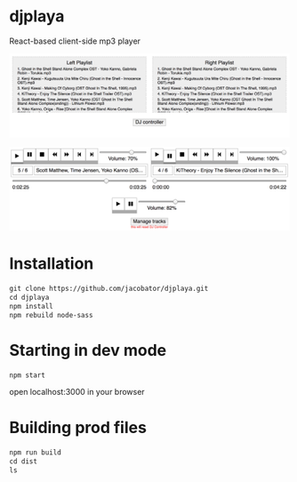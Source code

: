 # djplaya
React-based client-side mp3 player

![Upload Manager](https://raw.githubusercontent.com/jacobator/djplaya/master/screenshots/loader.png)

![DJ Controller](https://raw.githubusercontent.com/jacobator/djplaya/master/screenshots/contoller.png)

# Installation
```
git clone https://github.com/jacobator/djplaya.git
cd djplaya
npm install
npm rebuild node-sass
```

# Starting in dev mode
```
npm start
```
open localhost:3000 in your browser

# Building prod files
```
npm run build
cd dist
ls
```
